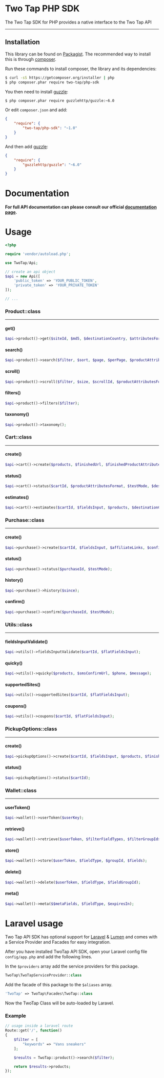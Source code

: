 # Two Tap PHP SDK

The Two Tap SDK for PHP provides a native interface to the Two Tap API

---

## Installation

This library can be found on [Packagist](https://packagist.org/packages/two-tap/php-sdk).
The recommended way to install this is through [composer](http://getcomposer.org).

Run these commands to install composer, the library and its dependencies:

```bash
$ curl -sS https://getcomposer.org/installer | php
$ php composer.phar require two-tap/php-sdk
```

You then need to install [guzzle](http://docs.guzzlephp.org/):

```bash
$ php composer.phar require guzzlehttp/guzzle:~6.0
```

Or edit `composer.json` and add:

```json
{
    "require": {
        "two-tap/php-sdk": "~1.0"
    }
}
```

And then add [guzzle](http://docs.guzzlephp.org/):

```json
{
    "require": {
        "guzzlehttp/guzzle": "~6.0"
    }
}
```

# Documentation
**For full API documentation can please consult our official [documentation page](http://docs.twotap.com/reference).**

# Usage


```php
<?php

require 'vendor/autoload.php';

use TwoTap/Api;

// create an api object
$api = new Api([
    'public_token' => 'YOUR_PUBLIC_TOKEN',
    'private_token' => 'YOUR_PRIVATE_TOKEN'
]);

// ...
```


### Product::class
---
#### get()

```php
$api->product()->get($siteId, $md5, $destinationCountry, $attributesFormat);
```

#### search()

```php
$api->product()->search($filter, $sort, $page, $perPage, $productAttributesFormat, $destinationCountry);
```

#### scroll()

```php
$api->product()->scroll($filter, $size, $scrollId, $productAttributesFormat, $destinationCountry);
```

#### filters()

```php
$api->product()->filters($filter);
```

#### taxonomy()

```php
$api->product()->taxonomy();
```

### Cart::class
---
#### create()

```php
$api->cart()->create($products, $finishedUrl, $finishedProductAttributesFormat, $notes, $testMode, $cacheTime, $destinationCountry);
```

#### status()

```php
$api->cart()->status($cartId, $productAttributesFormat, $testMode, $destinationCountry);
```

#### estimates()

```php
$api->cart()->estimates($cartId, $fieldsInput, $products, $destinationCountry);
```

### Purchase::class
---
#### create()

```php
$api->purchase()->create($cartId, $fieldsInput, $affiliateLinks, $confirm, $products, $notes, $testMode, $locale);
```

#### status()

```php
$api->purchase()->status($purchaseId, $testMode);
```

#### history()

```php
$api->purchase()->history($since);
```

#### confirm()

```php
$api->purchase()->confirm($purchaseId, $testMode);
```

### Utils::class
---
#### fieldsInputValidate()

```php
$api->utils()->fieldsInputValidate($cartId, $flatFieldsInput);
```

#### quicky()

```php
$api->utils()->quicky($products, $smsConfirmUrl, $phone, $message);
```

#### supportedSites()

```php
$api->utils()->supportedSites($cartId, $flatFieldsInput);
```

#### coupons()

```php
$api->utils()->coupons($cartId, $flatFieldsInput);
```

### PickupOptions::class
---
#### create()

```php
$api->pickupOptions()->create($cartId, $fieldsInput, $products, $finishedUrl);
```

#### status()

```php
$api->pickupOptions()->status($cartId);
```

### Wallet::class
---
#### userToken()

```php
$api->wallet()->userToken($userKey);
```

#### retrieve()

```php
$api->wallet()->retrieve($userToken, $filterFieldTypes, $filterGroupIds);
```

#### store()

```php
$api->wallet()->store($userToken, $fieldType, $groupId, $fields);
```

#### delete()

```php
$api->wallet()->delete($userToken, $fieldType, $fieldGroupId);
```

#### meta()

```php
$api->wallet()->meta($$metaFields, $fieldType, $expiresIn);
```

# Laravel usage
Two Tap API SDK has optional support for [Laravel](https://laravel.com) & [Lumen](https://lumen.laravel.com) and comes with a Service Provider and Facades for easy integration.

After you have installed TwoTap API SDK, open your Laravel config file `config/app.php` and add the following lines.

In the `$providers` array add the service providers for this package.

```php
TwoTap\TwoTapServiceProvider::class
```

Add the facade of this package to the `$aliases` array.

```php
'TwoTap' => TwoTap\Facades\TwoTap::class
```

Now the TwoTap Class will be auto-loaded by Laravel.

### Example

```php
// usage inside a laravel route
Route::get('/', function()
{
    $filter = [
        "keywords" => "Vans sneakers"
    ];

    $results = TwoTap::product()->search($filter);

    return $results->products;
});
```
